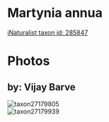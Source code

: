 
Martynia annua
==============
  
[iNaturalist taxon id: 285847](https://www.inaturalist.org/taxa/285847)
# Photos

## by: Vijay Barve
  
![taxon27179805](https://inaturalist-open-data.s3.amazonaws.com/photos/30147205/medium.jpeg)  
![taxon27179939](https://inaturalist-open-data.s3.amazonaws.com/photos/30147362/medium.jpeg)